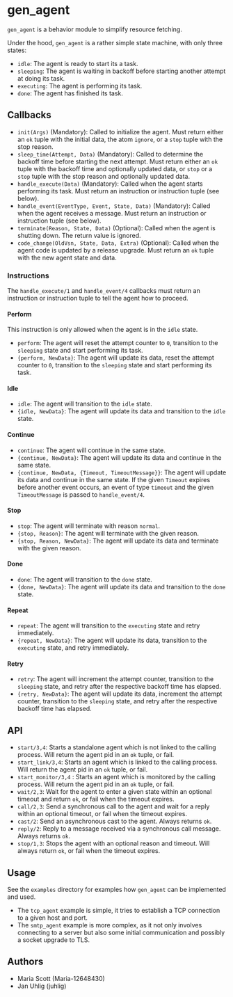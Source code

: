 # gen_agent

`gen_agent` is a behavior module to simplify resource fetching.

Under the hood, `gen_agent` is a rather simple state machine, with only three states:
* `idle`: The agent is ready to start its a task.
* `sleeping`: The agent is waiting in backoff before starting another attempt at doing its task.
* `executing`: The agent is performing its task.
* `done`: The agent has finished its task.

## Callbacks

* `init(Args)` (Mandatory): Called to initialize the agent. Must return either an `ok` tuple with the initial data, the atom `ignore`, or a `stop` tuple with the stop reason.
* `sleep_time(Attempt, Data)` (Mandatory): Called to determine the backoff time before starting the next attempt. Must return either an `ok` tuple with the backoff time and optionally updated data, or `stop` or a `stop` tuple with the stop reason and optionally updated data.
* `handle_execute(Data)` (Mandatory): Called when the agent starts performing its task. Must return an instruction or instruction tuple (see below).
* `handle_event(EventType, Event, State, Data)` (Mandatory): Called when the agent receives a message. Must return an instruction or instruction tuple (see below).
* `terminate(Reason, State, Data)` (Optional): Called when the agent is shutting down. The return value is ignored.
* `code_change(OldVsn, State, Data, Extra)` (Optional): Called when the agent code is updated by a release upgrade. Must return an `ok` tuple with the new agent state and data.

### Instructions

The `handle_execute/1` and `handle_event/4` callbacks must return an instruction or instruction tuple to tell the agent how to proceed.

#### Perform

This instruction is only allowed when the agent is in the `idle` state.

* `perform`: The agent will reset the attempt counter to `0`, transition to the `sleeping` state and start performing its task.
* `{perform, NewData}`: The agent will update its data, reset the attempt counter to `0`, transition to the `sleeping` state and start performing its task.

#### Idle

* `idle`: The agent will transition to the `idle` state.
* `{idle, NewData}`: The agent will update its data and transition to the `idle` state.

#### Continue

* `continue`: The agent will continue in the same state.
* `{continue, NewData}`: The agent will update its data and continue in the same state.
* `{continue, NewData, {Timeout, TimeoutMessage}}`: The agent will update its data and continue in the same state.
  If the given `Timeout` expires before another event occurs, an event of type `timeout` and the given `TimeoutMessage` is passed to `handle_event/4`.

#### Stop

* `stop`: The agent will terminate with reason `normal`.
* `{stop, Reason}`: The agent will terminate with the given reason.
* `{stop, Reason, NewData}`: The agent will update its data and terminate with the given reason.

#### Done

* `done`: The agent will transition to the `done` state.
* `{done, NewData}`: The agent will update its data and transition to the `done` state.

#### Repeat

* `repeat`: The agent will transition to the `executing` state and retry immediately.
* `{repeat, NewData}`: The agent will update its data, transition to the `executing` state, and retry immediately.

#### Retry

* `retry`: The agent will increment the attempt counter, transition to the `sleeping` state, and retry after the respective backoff time has elapsed.
* `{retry, NewData}`: The agent will update its data, increment the attempt counter, transition to the `sleeping` state, and retry after the respective backoff time has elapsed.

## API

* `start/3,4`: Starts a standalone agent which is not linked to the calling process. Will return the agent pid in an `ok` tuple, or fail.
* `start_link/3,4`: Starts an agent which is linked to the calling process. Will return the agent pid in an `ok` tuple, or fail.
* `start_monitor/3,4` : Starts an agent which is monitored by the calling process. Will return the agent pid in an `ok` tuple, or fail.
* `wait/2,3`: Wait for the agent to enter a given state within an optional timeout and return `ok`, or fail when the timeout expires.
* `call/2,3`: Send a synchronous call to the agent and wait for a reply within an optional timeout, or fail when the timeout expires.
* `cast/2`: Send an asynchronous cast to the agent. Always returns `ok`.
* `reply/2`: Reply to a message received via a synchronous call message. Always returns `ok`.
* `stop/1,3`: Stops the agent with an optional reason and timeout. Will always return `ok`, or fail when the timeout expires.

## Usage

See the `examples` directory for examples how `gen_agent` can be implemented and used.

* The `tcp_agent` example is simple, it tries to establish a TCP connection to a given host and port.
* The `smtp_agent` example is more complex, as it not only involves connecting to a server but also some initial communication and possibly a socket upgrade to TLS.

## Authors

* Maria Scott (Maria-12648430)
* Jan Uhlig (juhlig)
